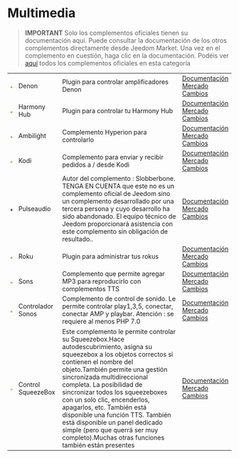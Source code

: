 
# Multimedia


>**IMPORTANT**
>Solo los complementos oficiales tienen su documentación aquí. Puede consultar la documentación de los otros complementos directamente desde Jeedom Market. Una vez en el complemento en cuestión, haga clic en la documentación.
>Podéis ver [aquí](https://market.jeedom.com/index.php?v=d&p=market&type=plugin&categorie=multimedia) todos los complementos oficiales en esta categoría


| | | | |
|--- | --- | --- | ---|
|<img src="denonavr/denonavr_icon.png" class="pluginLogo" width="100" />|Denon|Plugin para controlar amplificadores Denon|[Documentación](denonavr/index.md)<br/>[Mercado](https://market.jeedom.com/index.php?v=d&p=market_display&id=2077)<br/>[Cambios](denonavr/changelog.md)|
|<img src="harmonyhub/harmonyhub_icon.png" class="pluginLogo" width="100" />|Harmony Hub|Plugin para controlar tu Harmony Hub|[Documentación](harmonyhub/index.md)<br/>[Mercado](https://market.jeedom.com/index.php?v=d&p=market_display&id=1599)<br/>[Cambios](harmonyhub/changelog.md)|
|<img src="hyperion2/hyperion2_icon.png" class="pluginLogo" width="100" />|Ambilight|Complemento Hyperion para controlarlo|[Documentación](hyperion2/index.md)<br/>[Mercado](https://market.jeedom.com/index.php?v=d&p=market_display&id=1909)<br/>[Cambios](hyperion2/changelog.md)|
|<img src="kodi/kodi_icon.png" class="pluginLogo" width="100" />|Kodi|Complemento para enviar y recibir pedidos a / desde Kodi|[Documentación](kodi/index.md)<br/>[Mercado](https://market.jeedom.com/index.php?v=d&p=market_display&id=1398)<br/>[Cambios](kodi/changelog.md)|
|<img src="pulseaudio/pulseaudio_icon.png" class="pluginLogo" width="100" />|Pulseaudio|Autor del complemento : Slobberbone.<br/>TENGA EN CUENTA que este no es un complemento oficial de Jeedom sino un complemento desarrollado por una tercera persona y cuyo desarrollo ha sido abandonado. El equipo técnico de Jeedom proporcionará asistencia con este complemento sin obligación de resultado..|[Documentación](pulseaudio/index.md)<br/>[Mercado](https://market.jeedom.com/index.php?v=d&p=market_display&id=2704)<br/>[Cambios](pulseaudio/changelog.md)|
|<img src="roku/roku_icon.png" class="pluginLogo" width="100" />|Roku|Plugin para administrar tus rokus|[Documentación](roku/index.md)<br/>[Mercado](https://market.jeedom.com/index.php?v=d&p=market_display&id=2301)<br/>[Cambios](roku/changelog.md)|
|<img src="songs/songs_icon.png" class="pluginLogo" width="100" />|Sons|Complemento que permite agregar MP3 para reproducirlo con complementos TTS|[Documentación](songs/index.md)<br/>[Mercado](https://market.jeedom.com/index.php?v=d&p=market_display&id=3794)<br/>[Cambios](songs/changelog.md)|
|<img src="sonos3/sonos3_icon.png" class="pluginLogo" width="100" />|Controlador Sonos|Complemento de control de sonido. Le permite controlar play1,3,5, conectar, conectar AMP y playbar. Atención : se requiere al menos PHP 7.0|[Documentación](sonos3/index.md)<br/>[Mercado](https://market.jeedom.com/index.php?v=d&p=market_display&id=1502)<br/>[Cambios](sonos3/changelog.md)|
|<img src="squeezeboxcontrol/squeezeboxcontrol_icon.png" class="pluginLogo" width="100" />|Control SqueezeBox|Este complemento le permite controlar su Squeezebox.Hace autodescubrimiento, asigna su squeezebox a los objetos correctos si contienen el nombre del objeto.También permite una gestión sincronizada multidireccional completa. La posibilidad de sincronizar todos los squeezeboxes con un solo clic, encenderlos, apagarlos, etc. También está disponible una función TTS. También está disponible un panel dedicado simple (pero que querrá ser muy completo).Muchas otras funciones también están presentes|[Documentación](squeezeboxcontrol/index.md)<br/>[Mercado](https://market.jeedom.com/index.php?v=d&p=market_display&id=1710)<br/>[Cambios](squeezeboxcontrol/changelog.md)|
